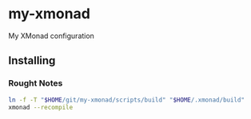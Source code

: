 # my-xmonad

My XMonad configuration

## Installing

### Rought Notes

```sh
ln -f -T "$HOME/git/my-xmonad/scripts/build" "$HOME/.xmonad/build"
xmonad --recompile
```
